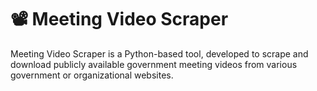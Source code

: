 # 📽️ Meeting Video Scraper
Meeting Video Scraper is a Python-based tool,  developed to scrape and download publicly available government meeting videos from various government or organizational websites.
